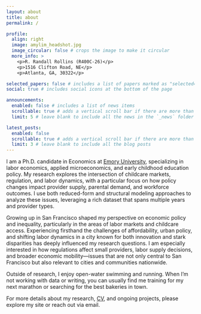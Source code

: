 ```yaml
---
layout: about
title: about
permalink: /

profile:
  align: right
  image: amylim_headshot.jpg
  image_circular: false # crops the image to make it circular
  more_info: >
    <p>R. Randall Rollins (R400C-26)</p>
    <p>1516 Clifton Road, NE</p>
    <p>Atlanta, GA, 30322</p>

selected_papers: false # includes a list of papers marked as "selected={true}"
social: true # includes social icons at the bottom of the page

announcements:
  enabled: false # includes a list of news items
  scrollable: true # adds a vertical scroll bar if there are more than 3 news items
  limit: 5 # leave blank to include all the news in the `_news` folder

latest_posts:
  enabled: false
  scrollable: true # adds a vertical scroll bar if there are more than 3 new posts items
  limit: 3 # leave blank to include all the blog posts
---
```


<!-- 
subtitle: <a href='#'>Affiliations</a>. Address. Contacts. Motto. Etc. # which originally appears under permalink .
Write your biography here. Tell the world about yourself. Link to your favorite [subreddit](http://reddit.com). You can put a picture in, too. The code is already in, just name your picture `prof_pic.jpg` and put it in the `img/` folder.

Put your address / P.O. box / other info right below your picture. You can also disable any of these elements by editing `profile` property of the YAML header of your `_pages/about.md`. Edit `_bibliography/papers.bib` and Jekyll will render your [publications page](/al-folio/publications/) automatically.

Link to your social media connections, too. This theme is set up to use [Font Awesome icons](https://fontawesome.com/) and [Academicons](https://jpswalsh.github.io/academicons/), like the ones below. Add your Facebook, Twitter, LinkedIn, Google Scholar, or just disable all of them.
-->

I am a Ph.D. candidate in Economics at [Emory University](https://economics.emory.edu/people/doctoral-students/lim-amy.html), specializing in labor economics, applied microeconomics, and early childhood education policy. My research explores the intersection of childcare markets, regulation, and labor dynamics, with a particular focus on how policy changes impact provider supply, parental demand, and workforce outcomes. I use both reduced-form and structural modeling approaches to analyze these issues, leveraging a rich dataset that spans multiple years and provider types.

Growing up in San Francisco shaped my perspective on economic policy and inequality, particularly in the areas of labor markets and childcare access. Experiencing firsthand the challenges of affordability, urban policy, and shifting labor dynamics in a city known for both innovation and stark disparities has deeply influenced my research questions. I am especially interested in how regulations affect small providers, labor supply decisions, and broader economic mobility—issues that are not only central to San Francisco but also relevant to cities and communities nationwide.

Outside of research, I enjoy open-water swimming and running. When I’m not working with data or writing, you can usually find me training for my next marathon or searching for the best bakeries in town.

For more details about my research, [CV](https://www.dropbox.com/scl/fi/ldshi3v0paj0mdan7zibd/Lim_2024_no_ref.pdf?rlkey=o67s5llf9hbfw1lwblle9vgc6&st=8ocpssrm&dl=0), and ongoing projects, please explore my site or reach out via email.
